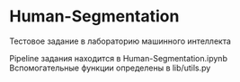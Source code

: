 # Human-Segmentation
 Тестовое задание в лабораторию машинного интеллекта

Pipeline задания находится в Human-Segmentation.ipynb
Вспомогательные функции определены в lib/utils.py
